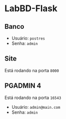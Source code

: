 # LabBD-Flask

## Banco

- Usuário: `postres`
- Senha: `admin`

## Site
Está rodando na porta `8000`

## PGADMIN 4 
Está rodando na porta `16543`
- Usuário: `admin@main.com`
- Senha: `admin`
